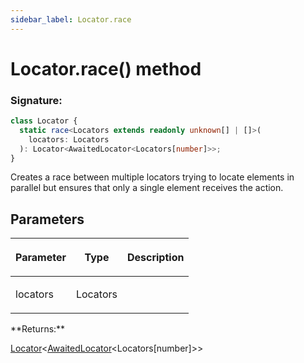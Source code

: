 ```yaml
---
sidebar_label: Locator.race
---
```


# Locator.race() method

### Signature:

```typescript
class Locator {
  static race<Locators extends readonly unknown[] | []>(
    locators: Locators
  ): Locator<AwaitedLocator<Locators[number]>>;
}
```

Creates a race between multiple locators trying to locate elements in parallel but ensures that only a single element receives the action.

## Parameters

<table><thead><tr><th>

Parameter

</th><th>

Type

</th><th>

Description

</th></tr></thead>
<tbody><tr><td>

locators

</td><td>

Locators

</td><td>

</td></tr>
</tbody></table>
**Returns:**

[Locator](./puppeteer.locator.md)&lt;[AwaitedLocator](./puppeteer.awaitedlocator.md)&lt;Locators\[number\]&gt;&gt;
